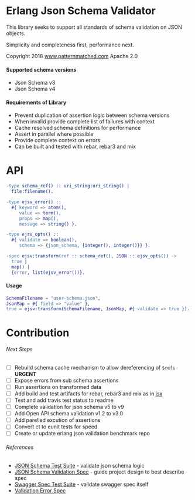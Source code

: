 # Erlang Json Schema Validator

This library seeks to support all standards of schema validation on JSON objects.

Simplicity and completeness first, performance next.

Copyright 2018 www.patternmatched.com Apache 2.0

#### Supported schema versions

- Json Schema v3
- Json Schema v4

#### Requirements of Library

- Prevent duplication of assertion logic between schema versions
- When invalid provide complete list of failures with context
- Cache resolved schema definitions for performance
- Assert in parallel where possible
- Provide complete context on errors
- Can be built and tested with rebar, rebar3 and mix

# API

```erlang
-type schema_ref() :: uri_string:uri_string() |
  file:filename().

-type ejsv_error() ::
  #{ keyword => atom(),
     value => term(),
     props => map(),
     message => string() }.

-type ejsv_opts() ::
  #{ validate => boolean(),
     schema => {json_schema, {integer(), integer()}} }.

-spec ejsv:transform(ref :: schema_ref(), JSON :: ejsv_opts()) ->
  true |
  map() |
  {error, list(ejsv_error())}.
```

#### Usage

```erlang
SchemaFilename = "user-schema.json",
JsonMap = #{ field => "value" },
true = ejsv:transform(SchemaFilename, JsonMap, #{ validate => true }).
```

# Contribution

###### Next Steps

- [ ] Rebuild schema cache mechanism to allow dereferencing of `$refs` **URGENT**
- [ ] Expose errors from sub schema assertions
- [ ] Run assertions on transformed data
- [ ] Add build and test artifacts for rebar, rebar3 and mix as in [jsx](https://github.com/talentdeficit/jsx)
- [ ] Test and add travis test status to readme
- [ ] Complete validation for json schema v5 to v9
- [ ] Add Open API schema validation v1.2 to v3.0
- [ ] Add parelled excution of assertions
- [ ] Convert ct to eunit tests for speed
- [ ] Create or update erlang json validation benchmark repo

###### References

- [JSON Schema Test Suite](https://github.com/json-schema-org/JSON-Schema-Test-Suite.git) - validate json schema logic
- [JSON Schema Validation Spec](https://tools.ietf.org/html/draft-handrews-json-schema-validation-01) - guide project design to best describe spec
- [Swagger Spec Test Suite](https://github.com/Yelp/swagger_spec_validator) - validate swagger spec itself
- [Validation Error Spec](https://github.com/epoberezkin/ajv/tree/v6.5.2#validation-errors)
